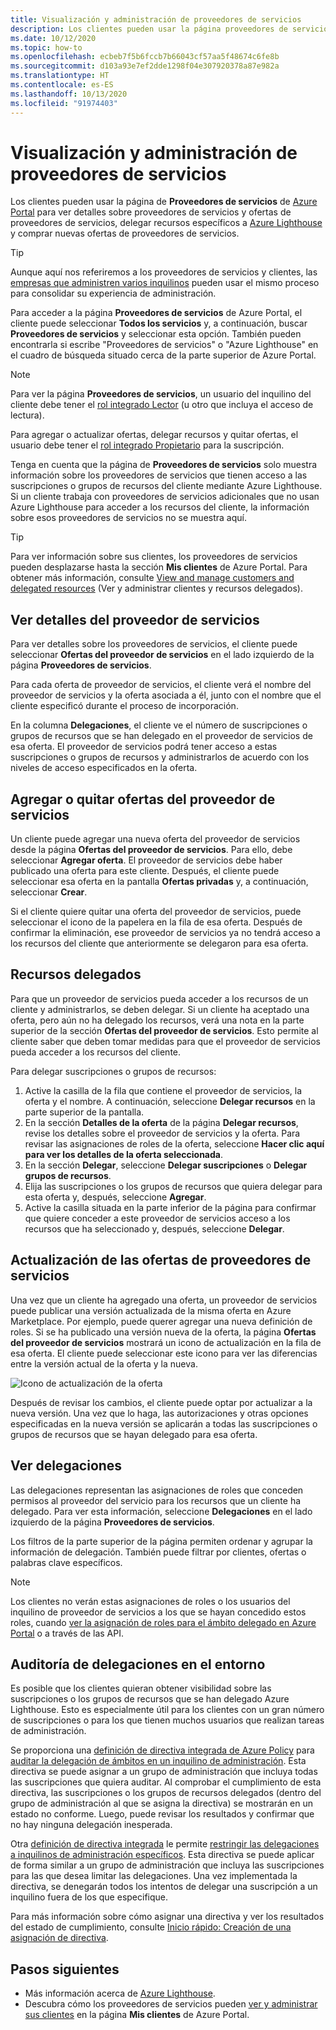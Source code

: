 ```yaml
---
title: Visualización y administración de proveedores de servicios
description: Los clientes pueden usar la página proveedores de servicios en Azure Portal para ver información acerca de los proveedores de servicios, ofertas de proveedores de servicios y recursos delegados.
ms.date: 10/12/2020
ms.topic: how-to
ms.openlocfilehash: ecbeb7f5b6fccb7b66043cf57aa5f48674c6fe8b
ms.sourcegitcommit: d103a93e7ef2dde1298f04e307920378a87e982a
ms.translationtype: HT
ms.contentlocale: es-ES
ms.lasthandoff: 10/13/2020
ms.locfileid: "91974403"
---
```

# <a name="view-and-manage-service-providers"></a>Visualización y administración de proveedores de servicios

Los clientes pueden usar la página de **Proveedores de servicios** de [Azure Portal](https://portal.azure.com) para ver detalles sobre proveedores de servicios y ofertas de proveedores de servicios, delegar recursos específicos a [Azure Lighthouse](../overview.md) y comprar nuevas ofertas de proveedores de servicios.

> [!TIP]
> Aunque aquí nos referiremos a los proveedores de servicios y clientes, las [empresas que administren varios inquilinos](../concepts/enterprise.md) pueden usar el mismo proceso para consolidar su experiencia de administración.

Para acceder a la página **Proveedores de servicios** de Azure Portal, el cliente puede seleccionar **Todos los servicios** y, a continuación, buscar **Proveedores de servicios** y seleccionar esta opción. También pueden encontrarla si escribe "Proveedores de servicios" o "Azure Lighthouse" en el cuadro de búsqueda situado cerca de la parte superior de Azure Portal.

> [!NOTE]
> Para ver la página **Proveedores de servicios**, un usuario del inquilino del cliente debe tener el [rol integrado Lector](../../role-based-access-control/built-in-roles.md#reader) (u otro que incluya el acceso de lectura).
>
> Para agregar o actualizar ofertas, delegar recursos y quitar ofertas, el usuario debe tener el [rol integrado Propietario](../../role-based-access-control/built-in-roles.md#owner) para la suscripción.

Tenga en cuenta que la página de **Proveedores de servicios** solo muestra información sobre los proveedores de servicios que tienen acceso a las suscripciones o grupos de recursos del cliente mediante Azure Lighthouse. Si un cliente trabaja con proveedores de servicios adicionales que no usan Azure Lighthouse para acceder a los recursos del cliente, la información sobre esos proveedores de servicios no se muestra aquí.

> [!TIP]
> Para ver información sobre sus clientes, los proveedores de servicios pueden desplazarse hasta la sección **Mis clientes** de Azure Portal. Para obtener más información, consulte [View and manage customers and delegated resources](view-manage-customers.md) (Ver y administrar clientes y recursos delegados).

## <a name="view-service-provider-details"></a>Ver detalles del proveedor de servicios

Para ver detalles sobre los proveedores de servicios, el cliente puede seleccionar **Ofertas del proveedor de servicios** en el lado izquierdo de la página **Proveedores de servicios**.

Para cada oferta de proveedor de servicios, el cliente verá el nombre del proveedor de servicios y la oferta asociada a él, junto con el nombre que el cliente especificó durante el proceso de incorporación.

En la columna **Delegaciones**, el cliente ve el número de suscripciones o grupos de recursos que se han delegado en el proveedor de servicios de esa oferta. El proveedor de servicios podrá tener acceso a estas suscripciones o grupos de recursos y administrarlos de acuerdo con los niveles de acceso especificados en la oferta.

## <a name="add-or-remove-service-provider-offers"></a>Agregar o quitar ofertas del proveedor de servicios

Un cliente puede agregar una nueva oferta del proveedor de servicios desde la página **Ofertas del proveedor de servicios**. Para ello, debe seleccionar **Agregar oferta**. El proveedor de servicios debe haber publicado una oferta para este cliente. Después, el cliente puede seleccionar esa oferta en la pantalla **Ofertas privadas** y, a continuación, seleccionar **Crear**.

Si el cliente quiere quitar una oferta del proveedor de servicios, puede seleccionar el icono de la papelera en la fila de esa oferta. Después de confirmar la eliminación, ese proveedor de servicios ya no tendrá acceso a los recursos del cliente que anteriormente se delegaron para esa oferta.

## <a name="delegate-resources"></a>Recursos delegados

Para que un proveedor de servicios pueda acceder a los recursos de un cliente y administrarlos, se deben delegar. Si un cliente ha aceptado una oferta, pero aún no ha delegado los recursos, verá una nota en la parte superior de la sección **Ofertas del proveedor de servicios**. Esto permite al cliente saber que deben tomar medidas para que el proveedor de servicios pueda acceder a los recursos del cliente.

Para delegar suscripciones o grupos de recursos:

1. Active la casilla de la fila que contiene el proveedor de servicios, la oferta y el nombre. A continuación, seleccione **Delegar recursos** en la parte superior de la pantalla.
1. En la sección **Detalles de la oferta** de la página **Delegar recursos**, revise los detalles sobre el proveedor de servicios y la oferta. Para revisar las asignaciones de roles de la oferta, seleccione **Hacer clic aquí para ver los detalles de la oferta seleccionada**.
1. En la sección **Delegar**, seleccione **Delegar suscripciones** o **Delegar grupos de recursos**.
1. Elija las suscripciones o los grupos de recursos que quiera delegar para esta oferta y, después, seleccione **Agregar**.
1. Active la casilla situada en la parte inferior de la página para confirmar que quiere conceder a este proveedor de servicios acceso a los recursos que ha seleccionado y, después, seleccione **Delegar**.

## <a name="update-service-provider-offers"></a>Actualización de las ofertas de proveedores de servicios

Una vez que un cliente ha agregado una oferta, un proveedor de servicios puede publicar una versión actualizada de la misma oferta en Azure Marketplace. Por ejemplo, puede querer agregar una nueva definición de roles. Si se ha publicado una versión nueva de la oferta, la página **Ofertas del proveedor de servicios** mostrará un icono de actualización en la fila de esa oferta. El cliente puede seleccionar este icono para ver las diferencias entre la versión actual de la oferta y la nueva.

 ![Icono de actualización de la oferta](../media/update-offer.jpg)

Después de revisar los cambios, el cliente puede optar por actualizar a la nueva versión. Una vez que lo haga, las autorizaciones y otras opciones especificadas en la nueva versión se aplicarán a todas las suscripciones o grupos de recursos que se hayan delegado para esa oferta.

## <a name="view-delegations"></a>Ver delegaciones

Las delegaciones representan las asignaciones de roles que conceden permisos al proveedor del servicio para los recursos que un cliente ha delegado. Para ver esta información, seleccione **Delegaciones** en el lado izquierdo de la página **Proveedores de servicios**.

Los filtros de la parte superior de la página permiten ordenar y agrupar la información de delegación. También puede filtrar por clientes, ofertas o palabras clave específicos.

> [!NOTE]
> Los clientes no verán estas asignaciones de roles o los usuarios del inquilino de proveedor de servicios a los que se hayan concedido estos roles, cuando [ver la asignación de roles para el ámbito delegado en Azure Portal](../../role-based-access-control/role-assignments-list-portal.md#list-role-assignments-at-a-scope) o a través de las API.

## <a name="audit-delegations-in-your-environment"></a>Auditoría de delegaciones en el entorno

Es posible que los clientes quieran obtener visibilidad sobre las suscripciones o los grupos de recursos que se han delegado Azure Lighthouse. Esto es especialmente útil para los clientes con un gran número de suscripciones o para los que tienen muchos usuarios que realizan tareas de administración.

Se proporciona una [definición de directiva integrada de Azure Policy](../../governance/policy/samples/built-in-policies.md#lighthouse) para [auditar la delegación de ámbitos en un inquilino de administración](https://github.com/Azure/azure-policy/blob/master/built-in-policies/policyDefinitions/Lighthouse/Lighthouse_Delegations_Audit.json). Esta directiva se puede asignar a un grupo de administración que incluya todas las suscripciones que quiera auditar. Al comprobar el cumplimiento de esta directiva, las suscripciones o los grupos de recursos delegados (dentro del grupo de administración al que se asigna la directiva) se mostrarán en un estado no conforme. Luego, puede revisar los resultados y confirmar que no hay ninguna delegación inesperada.

Otra [definición de directiva integrada](../../governance/policy/samples/built-in-policies.md#lighthouse) le permite [restringir las delegaciones a inquilinos de administración específicos](https://github.com/Azure/azure-policy/blob/master/built-in-policies/policyDefinitions/Azure%20Lighthouse/AllowCertainManagingTenantIds_Deny.json). Esta directiva se puede aplicar de forma similar a un grupo de administración que incluya las suscripciones para las que desea limitar las delegaciones. Una vez implementada la directiva, se denegarán todos los intentos de delegar una suscripción a un inquilino fuera de los que especifique.

Para más información sobre cómo asignar una directiva y ver los resultados del estado de cumplimiento, consulte [Inicio rápido: Creación de una asignación de directiva](../../governance/policy/assign-policy-portal.md).

## <a name="next-steps"></a>Pasos siguientes

- Más información acerca de [Azure Lighthouse](../overview.md).
- Descubra cómo los proveedores de servicios pueden [ver y administrar sus clientes](view-manage-customers.md) en la página **Mis clientes** de Azure Portal.
